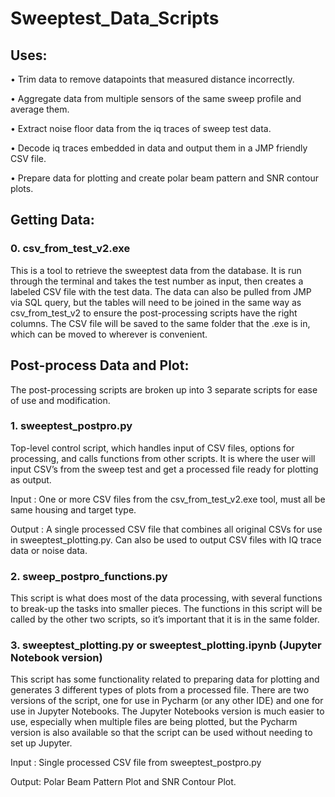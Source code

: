 # Sweeptest_Data_Scripts
## Uses:
•	Trim data to remove datapoints that measured distance incorrectly.

•	Aggregate data from multiple sensors of the same sweep profile and average them. 

•	Extract noise floor data from the iq traces of sweep test data. 

•	Decode iq traces embedded in data and output them in a JMP friendly CSV file. 

•	Prepare data for plotting and create polar beam pattern and SNR contour plots. 

## Getting Data:
### 0. csv_from_test_v2.exe

This is a tool to retrieve the sweeptest data from the database. It is run through the terminal and takes the test number as input, then creates a labeled CSV file with the test data. The data can also be pulled from JMP via SQL query, but the tables will need to be joined in the same way as csv_from_test_v2 to ensure the post-processing scripts have the right columns. 
The CSV file will be saved to the same folder that the .exe is in, which can be moved to wherever is convenient. 

## Post-process Data and Plot:
The post-processing scripts are broken up into 3 separate scripts for ease of use and modification. 

### 1. sweeptest_postpro.py 
Top-level control script, which handles input of CSV files, options for processing, and calls functions from other scripts. It is where the user will input CSV’s from the sweep test and get a processed file ready for plotting as output. 

Input : One or more CSV files from the csv_from_test_v2.exe tool, must all be same housing and target type. 

Output : A single processed CSV file that combines all original CSVs for use in sweeptest_plotting.py. Can also be used to output CSV files with IQ trace data or noise data. 

### 2. sweep_postpro_functions.py
This script is what does most of the data processing, with several functions to break-up the tasks into smaller pieces. The functions in this script will be called by the other two scripts, so it’s important that it is in the same folder.   

### 3. sweeptest_plotting.py or sweeptest_plotting.ipynb (Jupyter Notebook version)
This script has some functionality related to preparing data for plotting and generates 3 different types of plots from a processed file. There are two versions of the script, one for use in Pycharm (or any other IDE) and one for use in Jupyter Notebooks. The Jupyter Notebooks version is much easier to use, especially when multiple files are being plotted, but the Pycharm version is also available so that the script can be used without needing to set up Jupyter. 

Input : Single processed CSV file from sweeptest_postpro.py

Output: Polar Beam Pattern Plot and SNR Contour Plot. 
